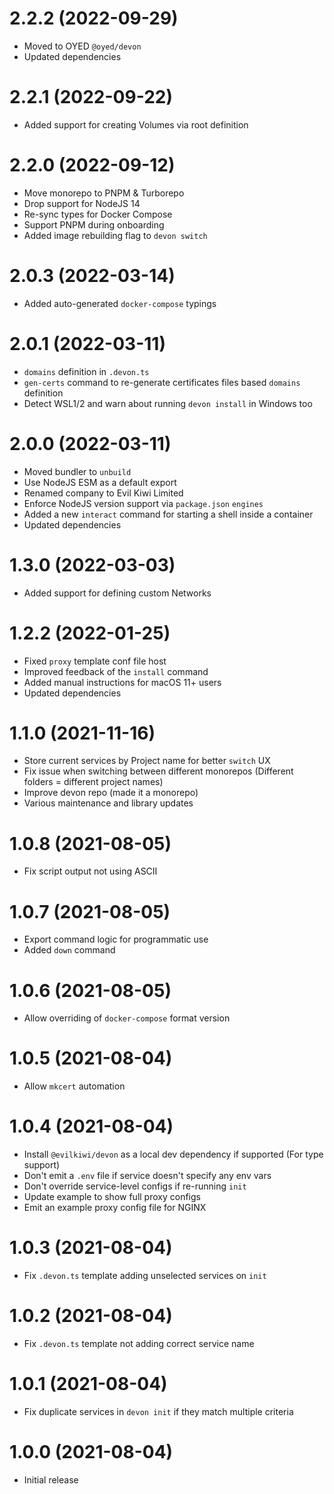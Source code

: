 # 2.2.2 (2022-09-29)

- Moved to OYED `@oyed/devon`
- Updated dependencies

# 2.2.1 (2022-09-22)

- Added support for creating Volumes via root definition

# 2.2.0 (2022-09-12)

- Move monorepo to PNPM & Turborepo
- Drop support for NodeJS 14
- Re-sync types for Docker Compose
- Support PNPM during onboarding
- Added image rebuilding flag to `devon switch`

# 2.0.3 (2022-03-14)

- Added auto-generated `docker-compose` typings

# 2.0.1 (2022-03-11)

- `domains` definition in `.devon.ts`
- `gen-certs` command to re-generate certificates files based `domains` definition
- Detect WSL1/2 and warn about running `devon install` in Windows too

# 2.0.0 (2022-03-11)

- Moved bundler to `unbuild`
- Use NodeJS ESM as a default export
- Renamed company to Evil Kiwi Limited
- Enforce NodeJS version support via `package.json` `engines`
- Added a new `interact` command for starting a shell inside a container
- Updated dependencies

# 1.3.0 (2022-03-03)

- Added support for defining custom Networks

# 1.2.2 (2022-01-25)

- Fixed `proxy` template conf file host
- Improved feedback of the `install` command
- Added manual instructions for macOS 11+ users
- Updated dependencies

# 1.1.0 (2021-11-16)

- Store current services by Project name for better `switch` UX
- Fix issue when switching between different monorepos (Different folders = different project names)
- Improve devon repo (made it a monorepo)
- Various maintenance and library updates

# 1.0.8 (2021-08-05)

- Fix script output not using ASCII

# 1.0.7 (2021-08-05)

- Export command logic for programmatic use
- Added `down` command

# 1.0.6 (2021-08-05)

- Allow overriding of `docker-compose` format version

# 1.0.5 (2021-08-04)

- Allow `mkcert` automation

# 1.0.4 (2021-08-04)

- Install `@evilkiwi/devon` as a local dev dependency if supported (For type support)
- Don't emit a `.env` file if service doesn't specify any env vars
- Don't override service-level configs if re-running `init`
- Update example to show full proxy configs
- Emit an example proxy config file for NGINX

# 1.0.3 (2021-08-04)

- Fix `.devon.ts` template adding unselected services on `init`

# 1.0.2 (2021-08-04)

- Fix `.devon.ts` template not adding correct service name

# 1.0.1 (2021-08-04)

- Fix duplicate services in `devon init` if they match multiple criteria

# 1.0.0 (2021-08-04)

- Initial release
